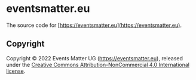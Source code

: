 # eventsmatter.eu

The source code for [https://eventsmatter.eu](https://eventsmatter.eu).

## Copyright

Copyright &copy; 2022 Events Matter UG (https://eventsmatter.eu), released
under the
[Creative Commons Attribution-NonCommercial 4.0 International license](https://creativecommons.org/licenses/by-nc/4.0/).
